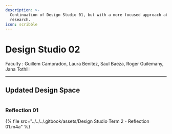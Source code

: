 ```yaml
---
description: >-
  Continuation of Design Studio 01, but with a more focused approach about our
  research.
icon: scribble
---
```


# Design Studio 02

Faculty : Guillem Campradon, Laura Benitez, Saul Baeza, Roger Guilemany, Jana Tothill

***

## Updated Design Space&#x20;

<figure><img src="../../../.gitbook/assets/Design Space (7).jpg" alt=""><figcaption></figcaption></figure>

### Reflection 01



{% file src="../../../.gitbook/assets/Design Studio Term 2 - Reflection 01.m4a" %}



<figure><img src="../../../.gitbook/assets/Design Space.jpg" alt=""><figcaption></figcaption></figure>







